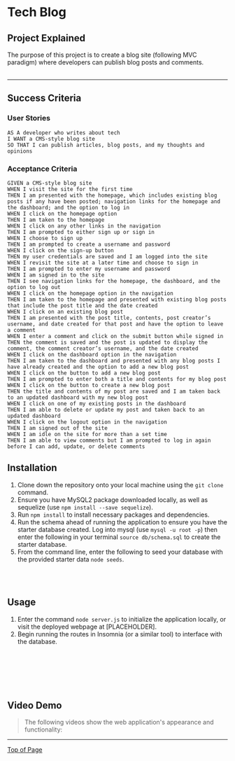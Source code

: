 # Tech Blog

## Project Explained
The purpose of this project is to create a blog site (following MVC paradigm) where developers can publish blog posts and comments.
<br></br>

---

## Success Criteria

### User Stories
```
AS A developer who writes about tech
I WANT a CMS-style blog site
SO THAT I can publish articles, blog posts, and my thoughts and opinions
```
### Acceptance Criteria
```
GIVEN a CMS-style blog site
WHEN I visit the site for the first time
THEN I am presented with the homepage, which includes existing blog posts if any have been posted; navigation links for the homepage and the dashboard; and the option to log in
WHEN I click on the homepage option
THEN I am taken to the homepage
WHEN I click on any other links in the navigation
THEN I am prompted to either sign up or sign in
WHEN I choose to sign up
THEN I am prompted to create a username and password
WHEN I click on the sign-up button
THEN my user credentials are saved and I am logged into the site
WHEN I revisit the site at a later time and choose to sign in
THEN I am prompted to enter my username and password
WHEN I am signed in to the site
THEN I see navigation links for the homepage, the dashboard, and the option to log out
WHEN I click on the homepage option in the navigation
THEN I am taken to the homepage and presented with existing blog posts that include the post title and the date created
WHEN I click on an existing blog post
THEN I am presented with the post title, contents, post creator’s username, and date created for that post and have the option to leave a comment
WHEN I enter a comment and click on the submit button while signed in
THEN the comment is saved and the post is updated to display the comment, the comment creator’s username, and the date created
WHEN I click on the dashboard option in the navigation
THEN I am taken to the dashboard and presented with any blog posts I have already created and the option to add a new blog post
WHEN I click on the button to add a new blog post
THEN I am prompted to enter both a title and contents for my blog post
WHEN I click on the button to create a new blog post
THEN the title and contents of my post are saved and I am taken back to an updated dashboard with my new blog post
WHEN I click on one of my existing posts in the dashboard
THEN I am able to delete or update my post and taken back to an updated dashboard
WHEN I click on the logout option in the navigation
THEN I am signed out of the site
WHEN I am idle on the site for more than a set time
THEN I am able to view comments but I am prompted to log in again before I can add, update, or delete comments

```

## Installation

1. Clone down the repository onto your local machine using the `git clone` command.
2. Ensure you have MySQL2 package downloaded locally, as well as sequelize (use `npm install --save sequelize`).
3. Run `npm install` to install necessary packages and dependencies.
4. Run the schema ahead of running the application to ensure you have the starter database created. Log into mysql (use `mysql -u root -p`) then enter the following in your terminal `source db/schema.sql` to create the starter database.
5. From the command line, enter the following to seed your database with the provided starter data `node seeds`.

<br></br>

## Usage
1. Enter the command `node server.js` to initialize the application locally, or visit the deployed webpage at [PLACEHOLDER].
2. Begin running the routes in Insomnia (or a similar tool) to interface with the database.

<br></br>

<br></br>
## Video Demo
> The following videos show the web application's appearance and functionality:


---

[Top of Page](#tech-blog)
